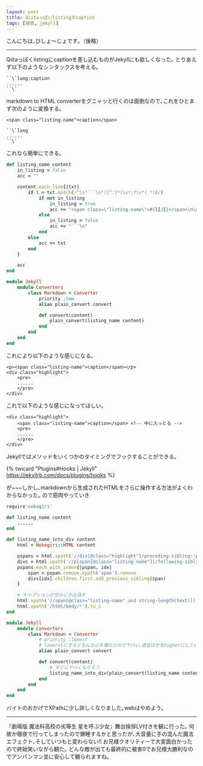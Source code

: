 ```yaml
---
layout: post
title: Qiitaっぽいlistingのcaption
tags: [雑感, jekyll]
---
```


こんにちは､びしょ〜じょです｡（後略）

---

Qiitaっぽくlistingにcaptionを差し込むものがJekyllにも欲しくなった｡
とりあえず以下のようなシンタックスを考える｡

```:Markdownのcode block内にMarkdownのcode blockを書く方法がわからん
``\`lang:caption
......
``\`
```

markdown to HTML converterをグニャッと行くのは面倒なので､これをひとまず次のように変換する｡

```
<span class="listing-name">caption</span>

``\`lang
......
``\`
```

これなら簡単にできる｡

```ruby:listing_name1.rb
def listing_name content
	in_listing = false
	acc = ""

	content.each_line{|txt|
		if l = txt.match(/^\s*```\s*([^:]*)\s*:?\s*(.*)$/)
			if not in_listing
				in_listing = true
				acc += "<span class=\"listing-name\">#{l[2]}</span>\n\n```#{l[1]}".chomp + "\n"
			else
				in_listing = false
				acc += "```\n"
			end
		else
			acc += txt
		end
	}

	acc
end

module Jekyll
	module Converters
		class Markdown < Converter
			priority :low
			alias plain_convert convert

			def convert(content)
				plain_convert(listing_name content)
			end
		end
	end
end
```

これにより以下のような感じになる｡

```html:これ
<p><span class="listing-name">caption</span></p>
<div class="highlight">
	<pre>
	......
	</pre>
</div>
```

これで以下のような感じになってほしい｡

```html:これんなってほしい
<div class="highlight">
	<span class="listing-name">caption</span> <!-- 中に入っとる -->
	<pre>
	......
	</pre>
</div>
```

Jekyllではメソッドをいくつかのタイミングでフックすることができる｡

{% twicard "Plugins#Hooks | Jekyll" https://jekyllrb.com/docs/plugins/hooks %}

が~~~しかし､markdownから生成されたHTMLをさらに操作する方法がよくわからなかった｡
ので筋肉やっていき


```ruby:listing_name.rb
require'nokogiri'

def listing_name content
	......
end

def listing_name_into_div content
	html = Nokogiri::HTML content

	pspans = html.xpath('//div[@class="highlight"]/preceding-sibling::p[span[@class="listing-name"]]')
	divs = html.xpath('//p[span[@class="listing-name"]]/following-sibling::div[@class="highlight"]')
	pspans.each_with_index{|pspan, idx|
		span = pspan.remove.xpath('span').remove
		divs[idx].children.first.add_previous_sibling(span)
	}

	# キャプションが空のときは消す
	html.xpath('//span[@class="listing-name" and string-length(text()) = 0]').remove
	html.xpath('/html/body/*').to_s
end

module Jekyll
	module Converters
		class Markdown < Converter
			# priority :lowest
			# lowerstにするとなんかぶち壊れたのでヤバい､適宜ほかをhigherにしていって
			alias plain_convert convert

			def convert(content)
				# すぐにヤバくなりそう
				listing_name_into_div(plain_convert(listing_name content))
			end
		end
	end
end
```

バイトのおかげでXPathに少し詳しくなりました｡webはやめよう｡

---

『劇場版 魔法科高校の劣等生 星を呼ぶ少女』舞台挨拶LV付きを観に行った｡
何故か徹夜で行ってしまったので爆睡するかと思ったが､大音量に手の混んだ魔法エフェクト､そしていつもと変わらない!! お兄様クオリティーで大変面白かったので終始笑いながら観た｡
どんな敵が出ても最終的に被害0でお兄様大勝利なのでアンパンマン並に安心して観られますね｡


